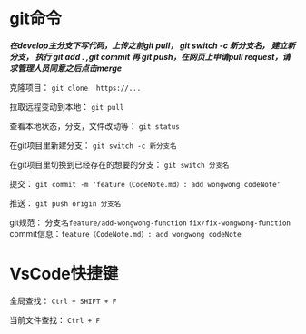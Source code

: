 # git命令

***在develop主分支下写代码，上传之前git pull， git switch -c 新分支名， 建立新分支，  执行 git add . ,git commit 再 git push，在网页上申请pull request，请求管理人员同意之后点击merge*** 

克隆项目： `git clone  https://...`

拉取远程变动到本地： `git pull`

查看本地状态，分支，文件改动等： `git status`

在git项目里新建分支： `git switch -c 新分支名`

在git项目里切换到已经存在的想要的分支： `git switch 分支名`

提交： `git commit -m 'feature（CodeNote.md）: add wongwong codeNote' `

推送： `git push origin 分支名' `

git规范： 分支名`feature/add-wongwong-function`
`fix/fix-wongwong-function`
commit信息：`feature（CodeNote.md）: add wongwong codeNote`


# VsCode快捷键

全局查找： `Ctrl + SHIFT + F  `
 
当前文件查找： `Ctrl + F `
